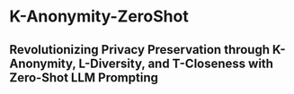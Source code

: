 # K-Anonymity-ZeroShot
## Revolutionizing Privacy Preservation through K-Anonymity, L-Diversity, and T-Closeness with Zero-Shot LLM Prompting
